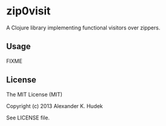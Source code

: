 # zip0visit

A Clojure library implementing functional visitors over zippers.

## Usage

FIXME

## License

The MIT License (MIT)

Copyright (c) 2013 Alexander K. Hudek

See LICENSE file.
